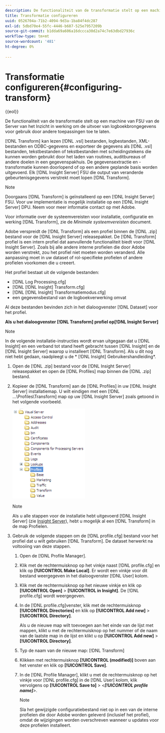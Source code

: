 ```yaml
---
description: De functionaliteit van de transformatie stelt op een machine van FSU van de Server van het Inzicht in werking om de uitvoer van logboekbrongegevens voor gebruik door andere toepassingen toe te laten.
title: Transformatie configureren
uuid: 0526704a-71b2-4094-9d3a-1ba84f4dc287
exl-id: 5dbd70e4-55fc-4446-b687-525e7957209b
source-git-commit: b1dda69a606a16dccca30d2a74c7e63dbd27936c
workflow-type: tm+mt
source-wordcount: '481'
ht-degree: 0%

---
```


# Transformatie configureren{#configuring-transform}

{{eol}}

De functionaliteit van de transformatie stelt op een machine van FSU van de Server van het Inzicht in werking om de uitvoer van logboekbrongegevens voor gebruik door andere toepassingen toe te laten.

[!DNL Transform] kan lezen [!DNL .vsl] bestanden, logbestanden, XML-bestanden en ODBC-gegevens en exporteer de gegevens als [!DNL .vsl] bestanden, tekstbestanden of tekstbestanden met scheidingstekens die kunnen worden gebruikt door het laden van routines, auditbureaus of andere doelen in een gegevenspakhuis. De gegevensextractie en -transformatie kunnen doorlopend of op een andere geplande basis worden uitgevoerd. Elk [!DNL Insight Server] FSU die output van veranderde gebeurtenisgegevens verstrekt moet lopen [!DNL Transform].

>[!NOTE]
>
>Doorgaans [!DNL Transform] is geïnstalleerd op een [!DNL Insight Server] FSU. Voor uw implementatie is mogelijk installatie op een [!DNL Insight Server] DPU. Neem voor meer informatie contact op met Adobe.

Voor informatie over de systeemvereisten voor installatie, configuratie en werking [!DNL Transform], zie de *Minimale systeemvereisten* document.

Adobe verspreidt de [!DNL Transform] als een profiel binnen de [!DNL .zip] bestand voor de [!DNL Insight Server] releasepakket. De [!DNL Transform] profiel is een intern profiel dat aanvullende functionaliteit biedt voor [!DNL Insight Server]. Zoals bij alle andere interne profielen die door Adobe worden verstrekt, zou het profiel niet moeten worden veranderd. Alle aanpassing moet in uw dataset of rol-specifieke profielen of andere profielen voorkomen die u creeert.

Het profiel bestaat uit de volgende bestanden:

* [!DNL Log Processing.cfg]
* [!DNL [!DNL Insight] Transform.cfg]
* [!DNL [!DNL Insight] Transformatiemodus.cfg]
* een gegevensbestand van de logboekverwerking omvat

Al deze bestanden bevinden zich in het dialoogvenster [!DNL Dataset] voor het profiel.

**Als u het dialoogvenster [!DNL Transform] profiel op[!DNL Insight Server]**

>[!NOTE]
>
>In de volgende installatie-instructies wordt ervan uitgegaan dat u [!DNL Insight] en een verband tot stand heeft gebracht tussen [!DNL Insight] en de [!DNL Insight Server] waarop u installeert [!DNL Transform]. Als u dit nog niet hebt gedaan, raadpleegt u de * [!DNL Insight] Gebruikershandleiding*.

1. Open de [!DNL .zip] bestand voor de [!DNL Insight Server] releasepakket en open de [!DNL Profiles] map binnen die [!DNL .zip] bestand.
1. Kopieer de [!DNL Transform] aan de [!DNL Profiles] in uw [!DNL Insight Server] installatiemap. U wilt eindigen met een [!DNL ...\Profiles\Transform] map op uw [!DNL Insight Server] zoals getoond in het volgende voorbeeld.

   ![Stapinfo](assets/win_installTransformProfile.png)

   >[!NOTE]
   >
   >Als u alle stappen voor de installatie hebt uitgevoerd [!DNL Insight Server] (zie [Insight Server](../../../home/c-inst-svr/c-msr-server/c-msr-server.md)), hebt u mogelijk al een [!DNL Transform] in de map Profielen.

1. Gebruik de volgende stappen om de [!DNL profile.cfg] bestand voor het profiel dat u wilt gebruiken [!DNL Transform]. De dataset herwerkt na voltooiing van deze stappen.

   1. Open de [!DNL Profile Manager].
   1. Klik met de rechtermuisknop op het vinkje naast [!DNL profile.cfg] en klik op **[!UICONTROL Make Local]**. Er wordt een vinkje voor dit bestand weergegeven in het dialoogvenster [!DNL User] kolom.

   1. Klik met de rechtermuisknop op het nieuwe vinkje en klik op **[!UICONTROL Open]** > **[!UICONTROL in Insight]**. De [!DNL profile.cfg] wordt weergegeven.

   1. In de [!DNL profile.cfg]venster, klik met de rechtermuisknop **[!UICONTROL Directories]** en klik op **[!UICONTROL Add new]** > **[!UICONTROL Directory]**.

      Als u de nieuwe map wilt toevoegen aan het einde van de lijst met mappen, klikt u met de rechtermuisknop op het nummer of de naam van de laatste map in de lijst en klikt u op **[!UICONTROL Add new]** > **[!UICONTROL Directory]**.

   1. Typ de naam van de nieuwe map: [!DNL Transform]
   1. Klikken met rechtermuisknop **[!UICONTROL (modified)]** boven aan het venster en klik op **[!UICONTROL Save]**.

   1. In de [!DNL Profile Manager], klikt u met de rechtermuisknop op het vinkje voor [!DNL profile.cfg] in de [!DNL User] kolom, klik vervolgens op **[!UICONTROL Save to]** > *&lt;**[!UICONTROL profile name]**>*.

      >[!NOTE]
      >
      >Sla het gewijzigde configuratiebestand niet op in een van de interne profielen die door Adobe worden geleverd (inclusief het profiel), omdat de wijzigingen worden overschreven wanneer u updates voor deze profielen installeert.
